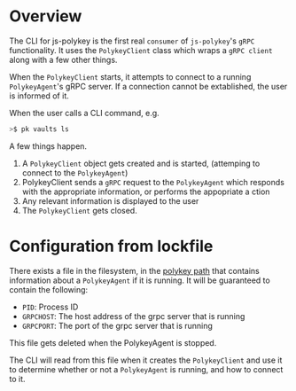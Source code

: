 # Overview
The CLI for js-polykey is the first real `consumer` of `js-polykey`'s `gRPC` functionality. It uses the `PolykeyClient` class which wraps a `gRPC client` along with a few other things.

When the `PolykeyClient` starts, it attempts to connect to a running `PolykeyAgent`'s gRPC server. If a connection cannot be extablished, the user is informed of it.

When the user calls a CLI command, e.g.
```bash
>$ pk vaults ls
```

A few things happen.
1. A `PolykeyClient` object gets created and is started, (attemping to connect to the `PolykeyAgent`)
2. PolykeyClient sends a `gRPC` request to the `PolykeyAgent` which responds with the appropriate information, or performs the appopriate a ction
3. Any relevant information is displayed to the user
4. The `PolykeyClient` gets closed.

# Configuration from lockfile

There exists a file in the filesystem, in the [polykey path](https://github.com/MatrixAI/js-polykey/wiki#polykey-directory) that contains information about a `PolykeyAgent` if it is running.
It will be guaranteed to contain the following:
* `PID`: Process ID
* `GRPCHOST`: The host address of the grpc server that is running
* `GRPCPORT`: The port of the grpc server that is running

This file gets deleted when the PolykeyAgent is stopped.

The CLI will read from this file when it creates the `PolykeyClient` and use it to determine whether or not a `PolykeyAgent` is running, and how to connect to it. 
